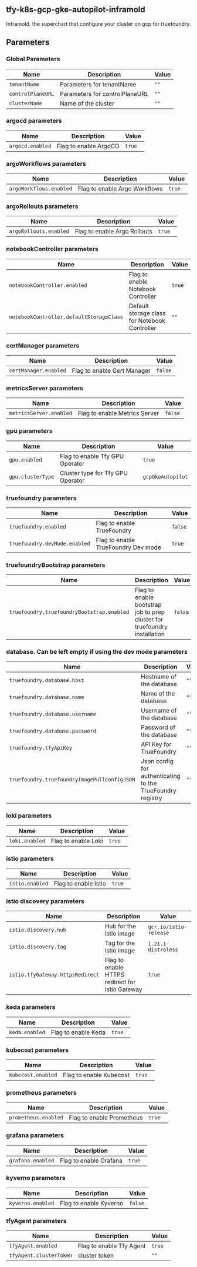 ## tfy-k8s-gcp-gke-autopilot-inframold
Inframold, the superchart that configure your cluster on gcp for truefoundry.

## Parameters

### Global Parameters

| Name              | Description                    | Value |
| ----------------- | ------------------------------ | ----- |
| `tenantName`      | Parameters for tenantName      | `""`  |
| `controlPlaneURL` | Parameters for controlPlaneURL | `""`  |
| `clusterName`     | Name of the cluster            | `""`  |

### argocd parameters

| Name             | Description           | Value  |
| ---------------- | --------------------- | ------ |
| `argocd.enabled` | Flag to enable ArgoCD | `true` |

### argoWorkflows parameters

| Name                    | Description                   | Value  |
| ----------------------- | ----------------------------- | ------ |
| `argoWorkflows.enabled` | Flag to enable Argo Workflows | `true` |

### argoRollouts parameters

| Name                   | Description                  | Value  |
| ---------------------- | ---------------------------- | ------ |
| `argoRollouts.enabled` | Flag to enable Argo Rollouts | `true` |

### notebookController parameters

| Name                                     | Description                                   | Value  |
| ---------------------------------------- | --------------------------------------------- | ------ |
| `notebookController.enabled`             | Flag to enable Notebook Controller            | `true` |
| `notebookController.defaultStorageClass` | Default storage class for Notebook Controller | `""`   |

### certManager parameters

| Name                  | Description                 | Value   |
| --------------------- | --------------------------- | ------- |
| `certManager.enabled` | Flag to enable Cert Manager | `false` |

### metricsServer parameters

| Name                    | Description                   | Value   |
| ----------------------- | ----------------------------- | ------- |
| `metricsServer.enabled` | Flag to enable Metrics Server | `false` |

### gpu parameters

| Name              | Description                       | Value             |
| ----------------- | --------------------------------- | ----------------- |
| `gpu.enabled`     | Flag to enable Tfy GPU Operator   | `true`            |
| `gpu.clusterType` | Cluster type for Tfy GPU Operator | `gcpGkeAutopilot` |

### truefoundry parameters

| Name                          | Description                         | Value   |
| ----------------------------- | ----------------------------------- | ------- |
| `truefoundry.enabled`         | Flag to enable TrueFoundry          | `false` |
| `truefoundry.devMode.enabled` | Flag to enable TrueFoundry Dev mode | `true`  |

### truefoundryBootstrap parameters

| Name                                       | Description                                                               | Value   |
| ------------------------------------------ | ------------------------------------------------------------------------- | ------- |
| `truefoundry.truefoundryBootstrap.enabled` | Flag to enable bootstrap job to prep cluster for truefoundry installation | `false` |

### database. Can be left empty if using the dev mode parameters

| Name                                         | Description                                                | Value |
| -------------------------------------------- | ---------------------------------------------------------- | ----- |
| `truefoundry.database.host`                  | Hostname of the database                                   | `""`  |
| `truefoundry.database.name`                  | Name of the database                                       | `""`  |
| `truefoundry.database.username`              | Username of the database                                   | `""`  |
| `truefoundry.database.password`              | Password of the database                                   | `""`  |
| `truefoundry.tfyApiKey`                      | API Key for TrueFoundry                                    | `""`  |
| `truefoundry.truefoundryImagePullConfigJSON` | Json config for authenticating to the TrueFoundry registry | `""`  |

### loki parameters

| Name           | Description         | Value  |
| -------------- | ------------------- | ------ |
| `loki.enabled` | Flag to enable Loki | `true` |

### istio parameters

| Name            | Description          | Value  |
| --------------- | -------------------- | ------ |
| `istio.enabled` | Flag to enable Istio | `true` |

### istio discovery parameters

| Name                             | Description                                     | Value                  |
| -------------------------------- | ----------------------------------------------- | ---------------------- |
| `istio.discovery.hub`            | Hub for the istio image                         | `gcr.io/istio-release` |
| `istio.discovery.tag`            | Tag for the istio image                         | `1.21.1-distroless`    |
| `istio.tfyGateway.httpsRedirect` | Flag to enable HTTPS redirect for Istio Gateway | `true`                 |

### keda parameters

| Name           | Description         | Value  |
| -------------- | ------------------- | ------ |
| `keda.enabled` | Flag to enable Keda | `true` |

### kubecost parameters

| Name               | Description             | Value  |
| ------------------ | ----------------------- | ------ |
| `kubecost.enabled` | Flag to enable Kubecost | `true` |

### prometheus parameters

| Name                 | Description               | Value  |
| -------------------- | ------------------------- | ------ |
| `prometheus.enabled` | Flag to enable Prometheus | `true` |

### grafana parameters

| Name              | Description            | Value  |
| ----------------- | ---------------------- | ------ |
| `grafana.enabled` | Flag to enable Grafana | `true` |

### kyverno parameters

| Name              | Description            | Value   |
| ----------------- | ---------------------- | ------- |
| `kyverno.enabled` | Flag to enable Kyverno | `false` |

### tfyAgent parameters

| Name                    | Description              | Value  |
| ----------------------- | ------------------------ | ------ |
| `tfyAgent.enabled`      | Flag to enable Tfy Agent | `true` |
| `tfyAgent.clusterToken` | cluster token            | `""`   |
